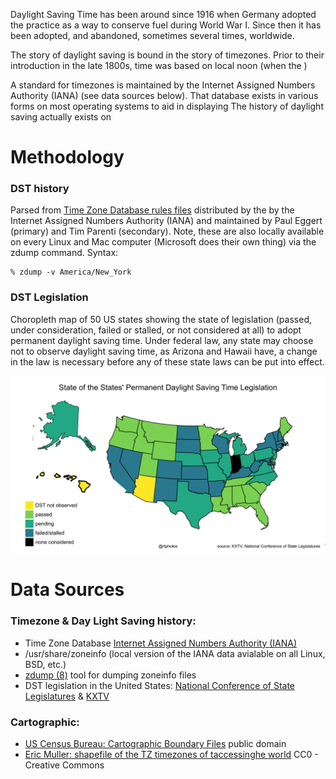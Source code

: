 Daylight Saving Time has been around since 1916 when Germany adopted the practice as a way to conserve fuel during World War I.  Since then it has been adopted, and abandoned, sometimes several times, worldwide.

The story of daylight saving is bound in the story of timezones.  Prior to their introduction in the late 1800s, time was based on local noon (when the )

A standard for timezones is maintained by the Internet Assigned Numbers Authority (IANA) (see data sources below).  That database exists in various forms on most operating systems to aid in displaying 
The history of daylight saving actually exists on 

# Methodology

### DST history
Parsed from [Time Zone Database rules files](https://www.iana.org/time-zones) distributed by the by the Internet Assigned Numbers Authority (IANA) and maintained by  Paul Eggert (primary) and Tim Parenti (secondary).
Note, these are also locally available on every Linux and Mac computer (Microsoft does their own thing) via the zdump command.  Syntax:

    % zdump -v America/New_York

### DST Legislation

Choropleth map of 50 US states showing the state of legislation (passed, under consideration, failed or stalled, or not considered at all) to adopt permanent daylight saving time.
Under federal law, any state may choose not to observe daylight saving time, as Arizona and Hawaii have, a change in the law is necessary before any of these state laws can be put into effect.

![state of DST legislation](dst_legislation.png)

# Data Sources
### Timezone & Day Light Saving history:
* Time Zone Database [Internet Assigned Numbers Authority (IANA)](https://www.iana.org/time-zones)
* /usr/share/zoneinfo (local version of the IANA data avialable on all Linux, BSD, etc.)
* [zdump (8)](https://man7.org/linux/man-pages/man8/zdump.8.html) tool for dumping zoneinfo files
* DST legislation in the United States: [National Conference of State Legislatures](https://www.ncsl.org/research/transportation/daylight-savings-time-state-legislation.aspx) & [KXTV](https://www.abc10.com/article/news/nation-world/daylight-saving-time-bill-status-all-50-states/507-25ff8777-63bc-423f-895d-22f5a3d5d28c)

### Cartographic:
* [US Census Bureau: Cartographic Boundary Files](https://www.census.gov/geographies/mapping-files/time-series/geo/carto-boundary-file.html) public domain
* [Eric Muller: shapefile of the TZ timezones of taccessinghe world](http://efele.net/maps/tz/world/) CC0 - Creative Commons